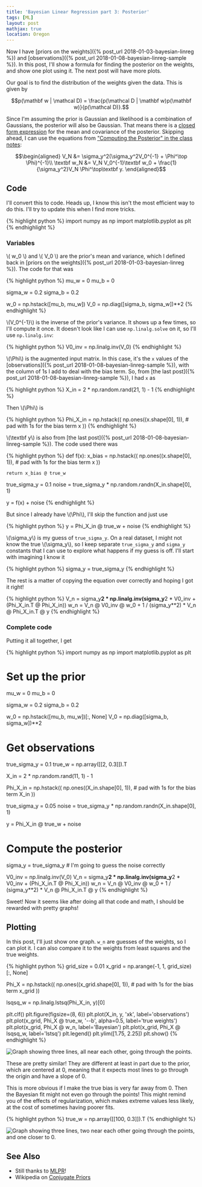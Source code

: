 ```yaml
---
title: 'Bayesian Linear Regression part 3: Posterior'
tags: [ML]
layout: post
mathjax: true
location: Oregon
---
```


Now I have [priors on the weights]({% post_url 2018-01-03-bayesian-linreg %}) and [observations]({% post_url 2018-01-08-bayesian-linreg-sample %}). In this post, I'll show a formula for finding the posterior on the weights, and show one plot using it. The next post will have more plots.

Our goal is to find the distribution of the weights given the data. This is given by

$$p(\mathbf w | \mathcal D) = \frac{p(\mathcal D | \mathbf w)p(\mathbf w)}{p(\mathcal D)}.$$

Since I'm assuming the prior is Gaussian and likelihood is a combination of Gaussians, the posterior will also be Gaussian. That means there is a [closed form expression](https://en.wikipedia.org/wiki/Conjugate_prior)
for the mean and covariance of the posterior. Skipping ahead, I can use the equations from ["Computing the Posterior" in the class notes](http://www.inf.ed.ac.uk/teaching/courses/mlpr/2017/notes/w6c_bayesian_regression.html#computing-the-posterior):

$$\begin{aligned}
    V_N &= \sigma_y^2(\sigma_y^2V_0^{-1} + \Phi^\top \Phi)^{-1}\\
    \textbf w_N &= V_N V_0^{-1}\textbf w_0 + \frac{1}{\sigma_y^2}V_N \Phi^\top\textbf y.
\end{aligned}$$

## Code

I'll convert this to code. Heads up, I know this isn't the most efficient way to do this. I'll try to update this when I find more tricks.

{% highlight python %}
import numpy as np
import matplotlib.pyplot as plt
{% endhighlight %}



### Variables

\\( w_0 \\) and \\( V_0 \\) are the prior's mean and variance, which I defined back in [priors on the weights]({% post_url 2018-01-03-bayesian-linreg %}). The code for that was

{% highlight python %}
mu_w = 0
mu_b = 0

sigma_w = 0.2
sigma_b = 0.2

w_0 = np.hstack([mu_b, mu_w])
V_0 = np.diag([sigma_b, sigma_w])**2
{% endhighlight %}

\\(V_0^{-1}\\) is the inverse of the prior's variance. It shows up a few times, so I'll
compute it once. It doesn't look like I can use `np.linalg.solve` on it, so I'll use
`np.linalg.inv`:


{% highlight python %}
V0_inv = np.linalg.inv(V_0)
{% endhighlight %}

\\(\Phi\\) is the augmented input matrix. In this case, it's the `x` values of the [observations]({% post_url 2018-01-08-bayesian-linreg-sample %}), with the column of 1s I add to deal with the bias term. So, from [the last post]({% post_url 2018-01-08-bayesian-linreg-sample %}), I had `x` as

{% highlight python %}
X_in = 2 * np.random.rand(21, 1) - 1
{% endhighlight %}

Then \\(\Phi\\) is

{% highlight python %}
Phi_X_in = np.hstack((
    np.ones((x.shape[0], 1)),  # pad with 1s for the bias term
    x
))
{% endhighlight %}

\\(\textbf y\\) is also from [the last post]({% post_url 2018-01-08-bayesian-linreg-sample %}). The code used there was

{% highlight python %}
def f(x):
    x_bias = np.hstack((
        np.ones((x.shape[0], 1)),  # pad with 1s for the bias term
        x
    ))

    return x_bias @ true_w

true_sigma_y = 0.1
noise = true_sigma_y * np.random.randn(X_in.shape[0], 1)

y = f(x) + noise
{% endhighlight %}

But since I already have \\(\Phi\\), I'll skip the function and just use

{% highlight python %}
y = Phi_X_in @ true_w + noise
{% endhighlight %}

\\(\sigma_y\\) is my guess of `true_sigma_y`. On a real dataset, I might not know the true \\(\sigma_y\\), so I keep separate `true_sigma_y` and `sigma_y` constants that I can use to explore what happens if my guess is off. I'll start with imagining I know it

{% highlight python %}
sigma_y = true_sigma_y
{% endhighlight %}

The rest is a matter of copying the equation over correctly and hoping I got it right!

{% highlight python %}
V_n = sigma_y**2 * np.linalg.inv(sigma_y**2 * V0_inv + (Phi_X_in.T @ Phi_X_in))
w_n = V_n @ V0_inv @ w_0 + 1 / (sigma_y**2) * V_n @ Phi_X_in.T @ y
{% endhighlight %}


### Complete code

Putting it all together, I get

{% highlight python %}
import numpy as np
import matplotlib.pyplot as plt

# Set up the prior
mu_w = 0
mu_b = 0

sigma_w = 0.2
sigma_b = 0.2

w_0 = np.hstack([mu_b, mu_w])[:, None]
V_0 = np.diag([sigma_b, sigma_w])**2

# Get observations
true_sigma_y = 0.1
true_w = np.array([[2, 0.3]]).T

X_in = 2 * np.random.rand(11, 1) - 1

Phi_X_in = np.hstack((
    np.ones((X_in.shape[0], 1)),  # pad with 1s for the bias term
    X_in
))

true_sigma_y = 0.05
noise = true_sigma_y * np.random.randn(X_in.shape[0], 1)

y = Phi_X_in @ true_w + noise

# Compute the posterior

sigma_y = true_sigma_y  # I'm going to guess the noise correctly

V0_inv = np.linalg.inv(V_0)
V_n = sigma_y**2 * np.linalg.inv(sigma_y**2 * V0_inv + (Phi_X_in.T @ Phi_X_in))
w_n = V_n @ V0_inv @ w_0 + 1 / (sigma_y**2) * V_n @ Phi_X_in.T @ y
{% endhighlight %}


Sweet! Now it seems like after doing all that code and math, I should be rewarded with pretty graphs!

## Plotting

In this post, I'll just show one graph. `w_n` are guesses of the weights, so I can plot it. I can also compare it to the weights from
least squares and the true weights.

{% highlight python %}
grid_size = 0.01
x_grid = np.arange(-1, 1, grid_size)[:, None]

Phi_X = np.hstack((
    np.ones((x_grid.shape[0], 1)),  # pad with 1s for the bias term
    x_grid
))

lsqsq_w = np.linalg.lstsq(Phi_X_in, y)[0]

plt.clf()
plt.figure(figsize=(8, 6))
plt.plot(X_in, y, 'xk', label='observations')
plt.plot(x_grid, Phi_X @ true_w, '--b', alpha=0.5, label='true weights')
plt.plot(x_grid, Phi_X @ w_n, label='Bayesian')
plt.plot(x_grid, Phi_X @ lsqsq_w, label='lstsq')
plt.legend()
plt.ylim([1.75, 2.25])
plt.show()
{% endhighlight %}

![Graph showing three lines, all near each other, going through the points.](/assets/2018-01-09-mean.png)

These are pretty similar! They are different at least in part due to the prior, which are centered at 0, meaning that it expects most lines to go through the origin and have a slope of 0.

This is more obvious if I make the true bias is very far away from 0. Then the Bayesian fit might not even go through the points! This might remind you of the effects of regularization, which makes extreme values less likely, at the cost of sometimes having poorer fits.

{% highlight python %}
true_w = np.array([[100, 0.3]]).T
{% endhighlight %}

![Graph showing three lines, two near each other going through the points, and one closer to 0.](/assets/2018-01-09-mean-far-away.png)


## See Also

 - Still thanks to [MLPR](http://www.inf.ed.ac.uk/teaching/courses/mlpr/2017/notes/)!
 - Wikipedia on [Conjugate Priors](https://en.wikipedia.org/wiki/Conjugate_prior)
